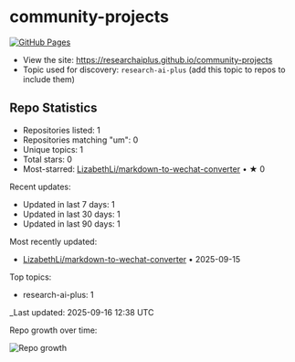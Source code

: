 # community-projects

[![GitHub Pages](https://img.shields.io/badge/Pages-live-brightgreen?logo=github)](https://researchaiplus.github.io/community-projects)

- View the site: https://researchaiplus.github.io/community-projects
- Topic used for discovery: `research-ai-plus` (add this topic to repos to include them)

<!-- STATS:START -->
## Repo Statistics

- Repositories listed: 1
- Repositories matching "um": 0
- Unique topics: 1
- Total stars: 0
- Most-starred: [LizabethLi/markdown-to-wechat-converter](https://github.com/LizabethLi/markdown-to-wechat-converter) • ★ 0

Recent updates:
- Updated in last 7 days: 1
- Updated in last 30 days: 1
- Updated in last 90 days: 1

Most recently updated:
- [LizabethLi/markdown-to-wechat-converter](https://github.com/LizabethLi/markdown-to-wechat-converter) • 2025-09-15

Top topics:
- research-ai-plus: 1

_Last updated: 2025-09-16 12:38 UTC

Repo growth over time:

![Repo growth](https://researchaiplus.github.io/community-projects/assets/trend.svg)
<!-- STATS:END -->
